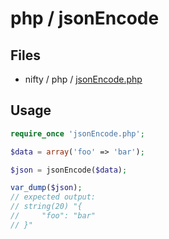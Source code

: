 # php / jsonEncode

## Files

- nifty / php / [jsonEncode.php](../../php/jsonEncode.php)

## Usage

```php
require_once 'jsonEncode.php';
```

```php
$data = array('foo' => 'bar');

$json = jsonEncode($data);

var_dump($json);
// expected output:
// string(20) "{
//     "foo": "bar"
// }"
```
